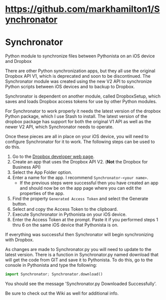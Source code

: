 # https://github.com/markhamilton1/Synchronator

# Synchronator
Python module to synchronize files between Pythonista on an iOS device and Dropbox

There are other Python synchronization apps, but they all use the original Dropbox
API V1, which is deprecated and soon to be discontinued.  The Synchronator module
was created using the new V2 API to synchronize Python scripts between iOS devices
and to backup to Dropbox.

Synchronator is dependent on another module, called DropboxSetup, which saves and
loads Dropbox access tokens for use by other Python modules.

For Synchronator to work properly it needs the latest version of the dropbox Python
package, which I use Stash to install. The latest version of the dropbox package has
support for both the original V1 API as well as the newer V2 API, which Synchronator
needs to operate.

Once these pieces are all in place on your iOS device, you will need to configure
Synchronator for it to work. The following steps can be used to do this.

1. Go to the [Dropbox developer web page](https://www.dropbox.com/developers).
2. Create an app that uses the Dropbox API V2. (**Not** the Dropbox for Business API)
3. Select the App Folder option.
4. Enter a name for the app. I recommend `Synchronator-<your name>`.
    * If the previous steps were successful then you have created an app and should
      now be on the app page where you can edit the properties of the app.
5. Find the property `Generated Access Token` and select the Generate button.
6. Select and copy the Access Token to the clipboard.
7. Execute Synchronator in Pythonista on your iOS device.
8. Enter the Access Token at the prompt. Paste it if you performed steps 1 thru 6
   on the same iOS device that Pythonista is on.

If everything was successful then Synchronator will begin synchronizing with Dropbox.

As changes are made to Synchronator.py you will need to update to the latest version.
There is a function in Synchronator.py named download that will get the code from GIT
and save it to Pythonista. To do this, go to the console in Pythonista and type the
following:

```python
import Synchronator; Synchronator.download()
```

You should see the message 'Synchronator.py Downloaded Successfully'.

Be sure to check out the Wiki as well for additional info.

